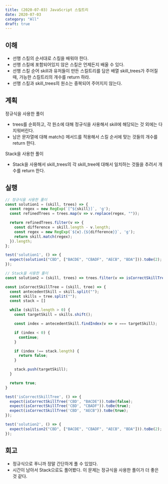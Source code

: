 ```yaml
---
title: (2020-07-03) JavaScript 스킬트리
date: 2020-07-03
category: "All"
draft: true
---
```


## 이해

- 선행 스킬의 순서대로 스킬을 배워야 한다.
- 선행 스킬에 포함되어있지 않은 스킬은 언제든지 배울 수 있다.
- 선행 스킬 순어 skill과 유저들이 만든 스킬트리를 담은 배열 skill_trees가 주어질 때, 가능한 스킬트리의 개수를 return 하라.
- 선행 스킬과 skill_trees의 원소는 중복되어 주어지지 않는다.

## 계획

정규식을 사용한 풀이

- trees를 순회하고, 각 원소에 대해 정규식을 사용해서 skill에 해당되는 것 외에는 다 지워버린다.
- 남은 문자열에 대해 match() 메서드를 적용해서 스킬 순서에 맞는 것들의 개수를 return 한다.
  
Stack을 사용한 풀이

- Stack을 사용해서 skill_trees의 각 skill_tree에 대해서 일치하는 것들을 추려서 개수를 return 한다.

## 실행

```javascript
// 정규식을 사용한 풀이
const solution1 = (skill, trees) => {
  const regex = new RegExp(`[^${skill}]`, 'g');
  const refinedTrees = trees.map(v => v.replace(regex, ""));

  return refinedTrees.filter(v => {
    const difference = skill.length - v.length;
    const regex = new RegExp(`${v}.{${difference}}`, 'g');
    return skill.match(regex);
  }).length;
};

test('solution1', () => {
  expect(solution1("CBD", ["BACDE", "CBADF", "AECB", "BDA"])).toBe(2);
});
```

```javascript
// Stack을 사용한 풀이
const solution2 = (skill, trees) => trees.filter(v => isCorrectSkillTree(skill, v)).length;

const isCorrectSkillTree = (skill, tree) => {
  const antecedentSkill = skill.split("");
  const skills = tree.split("");
  const stack = []

  while (skills.length > 0) {
    const targetSkill = skills.shift();

    const index = antecedentSkill.findIndex(v => v === targetSkill);

    if (index < 0) {
      continue;
    }

    if (index !== stack.length) {
      return false;
    }

    stack.push(targetSkill);
  }

  return true;
}

test('isCorrectSkillTree', () => {
  expect(isCorrectSkillTree('CBD', "BACDE")).toBe(false);
  expect(isCorrectSkillTree('CBD', "CBADF")).toBe(true);
  expect(isCorrectSkillTree('CBD', "AECB")).toBe(true);
});

test('solution2', () => {
  expect(solution2("CBD", ["BACDE", "CBADF", "AECB", "BDA"])).toBe(2);
});
```

## 회고

- 정규식으로 푸니까 정말 간단하게 풀 수 있었다.
- 시간이 남아서 Stack으로도 풀어봤다. 이 문제는 정규식을 사용한 풀이가 더 좋은 것 같다.
